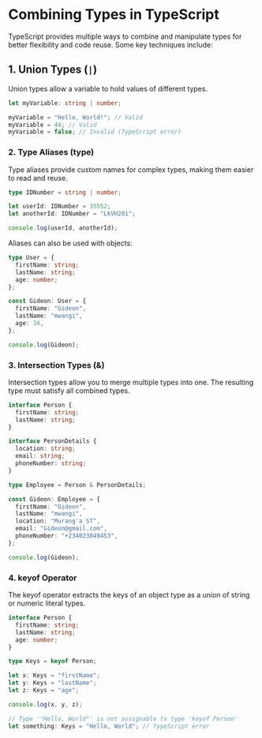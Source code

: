 # Combining Types in TypeScript

TypeScript provides multiple ways to combine and manipulate types for better flexibility and code reuse.
Some key techniques include:

## 1. Union Types (`|`)

Union types allow a variable to hold values of different types.

```typescript
let myVariable: string | number;

myVariable = "Hello, World!"; // Valid
myVariable = 44; // Valid
myVariable = false; // Invalid (TypeScript error)
```

### 2. Type Aliases (type)

Type aliases provide custom names for complex types, making them easier to read and reuse.

```typescript
type IDNumber = string | number;

let userId: IDNumber = 35552;
let anotherId: IDNumber = "LkVH281";

console.log(userId, anotherId);
```

Aliases can also be used with objects:

```typescript
type User = {
  firstName: string;
  lastName: string;
  age: number;
};

const Gideon: User = {
  firstName: "Gideon",
  lastName: "mwangi",
  age: 34,
};

console.log(Gideon);
```

### 3. Intersection Types (&)

Intersection types allow you to merge multiple types into one. The resulting type must satisfy all combined types.

```typescript
interface Person {
  firstName: string;
  lastName: string;
}

interface PersonDetails {
  location: string;
  email: string;
  phoneNumber: string;
}

type Employee = Person & PersonDetails;

const Gideon: Employee = {
  firstName: "Gideon",
  lastName: "mwangi",
  location: "Murang'a ST",
  email: "Gideon@gmail.com",
  phoneNumber: "+234023849453",
};

console.log(Gideon);
```

### 4. keyof Operator

The keyof operator extracts the keys of an object type as a union of string or numeric literal types.

```typescript
interface Person {
  firstName: string;
  lastName: string;
  age: number;
}

type Keys = keyof Person;

let x: Keys = "firstName";
let y: Keys = "lastName";
let z: Keys = "age";

console.log(x, y, z);

// Type '"Hello, World"' is not assignable to type 'keyof Person'
let something: Keys = "Hello, World"; // TypeScript error
```
